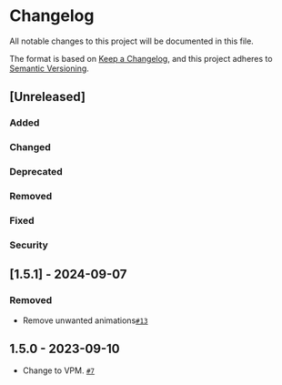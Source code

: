 # Changelog

All notable changes to this project will be documented in this file.

The format is based on [Keep a Changelog](https://keepachangelog.com/en/1.0.0/),
and this project adheres to [Semantic Versioning](https://semver.org/spec/v2.0.0.html).

## [Unreleased]
### Added

### Changed

### Deprecated

### Removed

### Fixed

### Security

## [1.5.1] - 2024-09-07

### Removed
- Remove unwanted animations[`#13`](https://github.com/niwaniwa/KineLPlayerCounter/pull/13)

## 1.5.0 - 2023-09-10
- Change to VPM. [`#7`](https://github.com/niwaniwa/KineLVideoPlayer/issues/7)